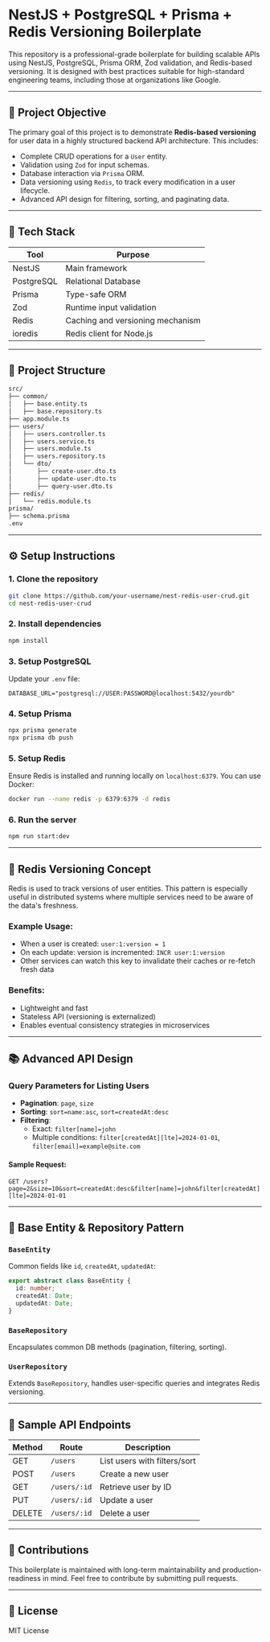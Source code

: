 # NestJS + PostgreSQL + Prisma + Redis Versioning Boilerplate

This repository is a professional-grade boilerplate for building scalable APIs using NestJS, PostgreSQL, Prisma ORM, Zod validation, and Redis-based versioning. It is designed with best practices suitable for high-standard engineering teams, including those at organizations like Google.

---

## 🎯 Project Objective

The primary goal of this project is to demonstrate **Redis-based versioning** for user data in a highly structured backend API architecture. This includes:

- Complete CRUD operations for a `User` entity.
- Validation using `Zod` for input schemas.
- Database interaction via `Prisma` ORM.
- Data versioning using `Redis`, to track every modification in a user lifecycle.
- Advanced API design for filtering, sorting, and paginating data.

---

## 🔧 Tech Stack

| Tool         | Purpose                           |
|--------------|-----------------------------------|
| NestJS       | Main framework                    |
| PostgreSQL   | Relational Database               |
| Prisma       | Type-safe ORM                     |
| Zod          | Runtime input validation          |
| Redis        | Caching and versioning mechanism  |
| ioredis      | Redis client for Node.js          |

---

## 📁 Project Structure

```bash
src/
├── common/
│   ├── base.entity.ts
│   ├── base.repository.ts
├── app.module.ts
├── users/
│   ├── users.controller.ts
│   ├── users.service.ts
│   ├── users.module.ts
│   ├── users.repository.ts
│   └── dto/
│       ├── create-user.dto.ts
│       ├── update-user.dto.ts
│       ├── query-user.dto.ts
├── redis/
│   └── redis.module.ts
prisma/
├── schema.prisma
.env
```

---

## ⚙️ Setup Instructions

### 1. Clone the repository
```bash
git clone https://github.com/your-username/nest-redis-user-crud.git
cd nest-redis-user-crud
```

### 2. Install dependencies
```bash
npm install
```

### 3. Setup PostgreSQL
Update your `.env` file:
```env
DATABASE_URL="postgresql://USER:PASSWORD@localhost:5432/yourdb"
```

### 4. Setup Prisma
```bash
npx prisma generate
npx prisma db push
```

### 5. Setup Redis
Ensure Redis is installed and running locally on `localhost:6379`. You can use Docker:
```bash
docker run --name redis -p 6379:6379 -d redis
```

### 6. Run the server
```bash
npm run start:dev
```

---

## 🔁 Redis Versioning Concept

Redis is used to track versions of user entities. This pattern is especially useful in distributed systems where multiple services need to be aware of the data's freshness.

### Example Usage:
- When a user is created: `user:1:version = 1`
- On each update: version is incremented: `INCR user:1:version`
- Other services can watch this key to invalidate their caches or re-fetch fresh data

### Benefits:
- Lightweight and fast
- Stateless API (versioning is externalized)
- Enables eventual consistency strategies in microservices

---

## 📚 Advanced API Design

### Query Parameters for Listing Users

- **Pagination**: `page`, `size`
- **Sorting**: `sort=name:asc`, `sort=createdAt:desc`
- **Filtering**:
  - Exact: `filter[name]=john`
  - Multiple conditions: `filter[createdAt][lte]=2024-01-01`, `filter[email]=example@site.com`

#### Sample Request:
```
GET /users?page=2&size=10&sort=createdAt:desc&filter[name]=john&filter[createdAt][lte]=2024-01-01
```

---

## 🧱 Base Entity & Repository Pattern

### `BaseEntity`
Common fields like `id`, `createdAt`, `updatedAt`:
```ts
export abstract class BaseEntity {
  id: number;
  createdAt: Date;
  updatedAt: Date;
}
```

### `BaseRepository`
Encapsulates common DB methods (pagination, filtering, sorting).

### `UserRepository`
Extends `BaseRepository`, handles user-specific queries and integrates Redis versioning.

---

## 🧪 Sample API Endpoints

| Method | Route        | Description                     |
|--------|--------------|---------------------------------|
| GET    | `/users`     | List users with filters/sort    |
| POST   | `/users`     | Create a new user               |
| GET    | `/users/:id` | Retrieve user by ID             |
| PUT    | `/users/:id` | Update a user                   |
| DELETE | `/users/:id` | Delete a user                   |

---

## 🧠 Contributions

This boilerplate is maintained with long-term maintainability and production-readiness in mind. Feel free to contribute by submitting pull requests.

---

## 📜 License

MIT License
